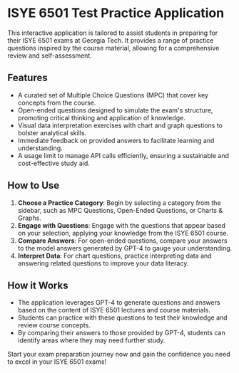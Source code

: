 # ISYE 6501 Test Practice Application

This interactive application is tailored to assist students in preparing for their ISYE 6501 exams at Georgia Tech. It provides a range of practice questions inspired by the course material, allowing for a comprehensive review and self-assessment.

## Features

- A curated set of Multiple Choice Questions (MPC) that cover key concepts from the course.
- Open-ended questions designed to simulate the exam's structure, promoting critical thinking and application of knowledge.
- Visual data interpretation exercises with chart and graph questions to bolster analytical skills.
- Immediate feedback on provided answers to facilitate learning and understanding.
- A usage limit to manage API calls efficiently, ensuring a sustainable and cost-effective study aid.

## How to Use

1. **Choose a Practice Category**: Begin by selecting a category from the sidebar, such as MPC Questions, Open-Ended Questions, or Charts & Graphs.
2. **Engage with Questions**: Engage with the questions that appear based on your selection, applying your knowledge from the ISYE 6501 course.
3. **Compare Answers**: For open-ended questions, compare your answers to the model answers generated by GPT-4 to gauge your understanding.
4. **Interpret Data**: For chart questions, practice interpreting data and answering related questions to improve your data literacy.

## How it Works

- The application leverages GPT-4 to generate questions and answers based on the content of ISYE 6501 lectures and course materials.
- Students can practice with these questions to test their knowledge and review course concepts.
- By comparing their answers to those provided by GPT-4, students can identify areas where they may need further study.

Start your exam preparation journey now and gain the confidence you need to excel in your ISYE 6501 exams!
